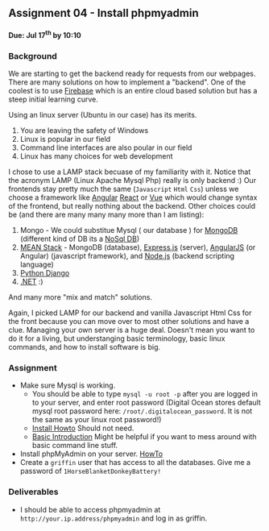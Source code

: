 ## Assignment 04 - Install phpmyadmin
#### Due: Jul 17<sup>th</sup> by 10:10

### Background

We are starting to get the backend ready for requests from our webpages. There are many solutions on how to implement a "backend". One of the coolest is to use [Firebase](https://firebase.google.com/) which is an entire cloud based solution but has a steep initial learning curve. 

Using an linux server (Ubuntu in our case) has its merits. 
1. You are leaving the safety of Windows  
2. Linux is popular in our field
2. Command line interfaces are also poular in our field
3. Linux has many choices for web development

I chose to use a LAMP stack becuase of my familiarity with it. Notice that the acronym LAMP (Linux Apache Mysql Php) really is only backend :) Our frontends stay pretty much the same (`Javascript` `Html` `Css`) unless we choose a framework like [Angular](https://en.wikipedia.org/wiki/AngularJS) [React](https://en.wikipedia.org/wiki/React_(JavaScript_library)) or [Vue](https://en.wikipedia.org/wiki/Vue.js) which would change syntax of the frontend, but really nothing about the backend. Other choices could be (and there are many many many  more than I am listing):

1. Mongo - We could substitue Mysql ( our database ) for [MongoDB](https://en.wikipedia.org/wiki/MongoDB) (different kind of DB its a [NoSql DB](https://en.wikipedia.org/wiki/NoSQL))
2. [MEAN Stack](https://en.wikipedia.org/wiki/MEAN_(software_bundle)) - MongoDB (database), [Express.js](https://en.wikipedia.org/wiki/Express.js) (server), [AngularJS](https://en.wikipedia.org/wiki/AngularJS) (or Angular) (javascript framework), and [Node.js](https://en.wikipedia.org/wiki/Node.js) (backend scripting language)
2. [Python Django](https://en.wikipedia.org/wiki/Django_(web_framework))
3. [.NET](https://en.wikipedia.org/wiki/.NET_Framework) :) 

And many more "mix and match" solutions.

Again, I picked LAMP for our backend and vanilla Javascript Html Css for the front because you can move over to most other solutions and have a clue. Managing your own server is a huge deal. Doesn't mean you want to do it for a living, but understanging basic terminology, basic linux commands, and how to install software is big.

### Assignment

- Make sure Mysql is working. 
   - You should be able to type `mysql -u root -p` after you are logged in to your server, and enter root password (Digital Ocean stores default mysql root password here: `/root/.digitalocean_password`. It is not the same as your linux root password!)
   - [Install Howto](https://www.digitalocean.com/community/tutorials/how-to-install-the-latest-mysql-on-ubuntu-18-04) Should not need.
   - [Basic Introduction](https://www.digitalocean.com/community/tutorials/a-basic-mysql-tutorial) Might be helpful if you want to mess around with basic command line stuff.
- Install phpMyAdmin on your server. [HowTo](https://www.digitalocean.com/community/tutorials/how-to-install-and-secure-phpmyadmin-on-ubuntu-18-04) 
- Create a `griffin` user that has access to all the databases. Give me a password of `1HorseBlanketDonkeyBattery!`

### Deliverables

- I should be able to access phpmyadmin at `http://your.ip.address/phpmyadmin` and log in as griffin.

